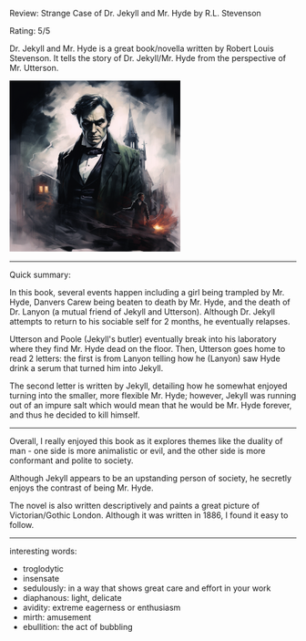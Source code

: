 Review: Strange Case of Dr. Jekyll and Mr. Hyde by R.L. Stevenson

Rating: 5/5

Dr. Jekyll and Mr. Hyde is a great book/novella written by Robert Louis Stevenson. It tells the story of Dr. Jekyll/Mr. Hyde from the perspective of Mr. Utterson.

<img src='../assets/23-07-14-djmh.png' width='300' />

---

Quick summary:

In this book, several events happen including a girl being trampled by Mr. Hyde, Danvers Carew being beaten to death by Mr. Hyde, and the death of Dr. Lanyon (a mutual friend of Jekyll and Utterson). Although Dr. Jekyll attempts to return to his sociable self for 2 months, he eventually relapses.

Utterson and Poole (Jekyll's butler) eventually break into his laboratory where they find Mr. Hyde dead on the floor. Then, Utterson goes home to read 2 letters: the first is from Lanyon telling how he (Lanyon) saw Hyde drink a serum that turned him into Jekyll.

The second letter is written by Jekyll, detailing how he somewhat enjoyed turning into the smaller, more flexible Mr. Hyde; however, Jekyll was running out of an impure salt which would mean that he would be Mr. Hyde forever, and thus he decided to kill himself.

---

Overall, I really enjoyed this book as it explores themes like the duality of man - one side is more animalistic or evil, and the other side is more conformant and polite to society.

Although Jekyll appears to be an upstanding person of society, he secretly enjoys the contrast of being Mr. Hyde.

The novel is also written descriptively and paints a great picture of Victorian/Gothic London. Although it was written in 1886, I found it easy to follow.

---

interesting words:

- troglodytic
- insensate
- sedulously: in a way that shows great care and effort in your work
- diaphanous: light, delicate
- avidity: extreme eagerness or enthusiasm
- mirth: amusement
- ebullition: the act of bubbling

